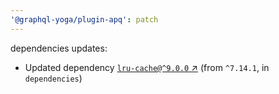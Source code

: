 ```yaml
---
'@graphql-yoga/plugin-apq': patch
---
```

dependencies updates:
  - Updated dependency [`lru-cache@^9.0.0` ↗︎](https://www.npmjs.com/package/lru-cache/v/9.0.0) (from `^7.14.1`, in `dependencies`)
